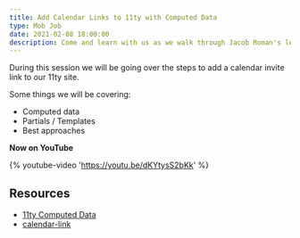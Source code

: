```yaml
---
title: Add Calendar Links to 11ty with Computed Data
type: Mob Job
date: 2021-02-08 18:00:00
description: Come and learn with us as we walk through Jacob Roman's learning experience of llty and adding in a add-to-calendar module.
---
```


During this session we will be going over the steps to add a calendar invite link to our 11ty site.

Some things we will be covering:

- Computed data
- Partials / Templates
- Best approaches

**Now on YouTube**

{% youtube-video 'https://youtu.be/dKYtysS2bKk' %}

## Resources

- [11ty Computed Data](https://www.11ty.dev/docs/data-computed/)
- [calendar-link](https://www.npmjs.com/package/calendar-link)
